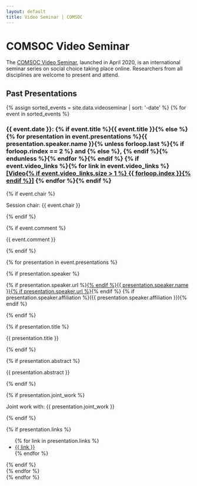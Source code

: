 ```yaml
---
layout: default
title: Video Seminar | COMSOC
---
```


# COMSOC Video Seminar

The [COMSOC Video Seminar](https://comsocseminar.org/), launched in April 2020, is an international
seminar series on social choice taking place online. Researchers from all disciplines are welcome
to present and attend.

## Past Presentations

{% assign sorted_events = site.data.videoseminar | sort: '-date' %}
{% for event in sorted_events %}
<div class="video-seminar-event">
<h3 class="video-seminar-event-title">
{{ event.date }}: {% if event.title %}{{ event.title }}{% else %}{% for presentation in event.presentations %}{{ presentation.speaker.name }}{% unless forloop.last %}{% if forloop.rindex == 2 %} and {% else %}, {% endif %}{% endunless %}{% endfor %}{% endif %}
{% if event.video_links %}{% for link in event.video_links %}<a class="video-link" href="{{ link }}">[Video{% if event.video_links.size > 1 %} {{ forloop.index }}{% endif %}]</a> {% endfor %}{% endif %}
</h3>

<div class="video-seminar-event-content">

{% if event.chair %}<p>Session chair: {{ event.chair }}</p>{% endif %}

{% if event.comment %}<p>{{ event.comment }}</p>{% endif %}

{% for presentation in event.presentations %}

<div class="video-seminar-presentation">

{% if presentation.speaker %}<p>{% if presentation.speaker.url %}<a href="{{ presentation.speaker.url }}">{% endif %}{{ presentation.speaker.name }}{% if presentation.speaker.url %}</a>{% endif %} {% if presentation.speaker.affiliation %}({{ presentation.speaker.affiliation }}){% endif %}</p>{% endif %}

{% if presentation.title %}<p>{{ presentation.title }}</p>{% endif %}

{% if presentation.abstract %}<p>{{ presentation.abstract }}</p>{% endif %}

{% if presentation.joint_work %}<p>Joint work with: {{ presentation.joint_work }}</p>{% endif %}

{% if presentation.links %}
<ul>
{% for link in presentation.links %}
<li><a href="{{ link }}">{{ link }}</a></li>
{% endfor %}
</ul>
{% endif %}
</div>
</div>
{% endfor %}
</div>
{% endfor %}

